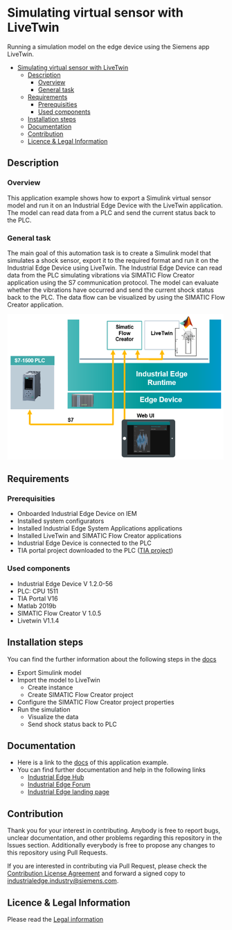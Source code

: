 # Simulating virtual sensor with LiveTwin

Running a simulation model on the edge device using the Siemens app LiveTwin. 

- [Simulating virtual sensor with LiveTwin](#simulating-virtual-sensor-with-livetwin)
  - [Description](#description)
    - [Overview](#overview)
    - [General task](#general-task)
  - [Requirements](#requirements)
    - [Prerequisities](#prerequisities)
    - [Used components](#used-components)
  - [Installation steps](#installation-steps)
  - [Documentation](#documentation)
  - [Contribution](#contribution)
  - [Licence & Legal Information](#licence--legal-information)

## Description


###  Overview
This application example shows how to export a Simulink virtual sensor model and run it on an Industrial Edge Device with the LiveTwin application. The model can read data from a PLC and send the current status back to the PLC. 

### General task
The main goal of this automation task is to create a Simulink model that simulates a shock sensor, export it to the required format and run it on the Industrial Edge Device using LiveTwin. The Industrial Edge Device can read data from the PLC simulating vibrations via  SIMATIC Flow Creator application using the S7 communication protocol. The model can evaluate whether the vibrations have occurred and send the current shock status back to the PLC. The data flow can be visualized by using the SIMATIC Flow Creator application.


<img src="docs/graphics/livetwin_task.PNG" width="500"/>

## Requirements

###  Prerequisities

- Onboarded Industrial Edge Device on IEM
- Installed system configurators
- Installed Industrial Edge System Applications applications
- Installed LiveTwin and SIMATIC Flow Creator applications
- Industrial Edge Device is connected to the PLC 
- TIA portal project downloaded to the PLC ([TIA project](src/Shock_detection1500.zip))


### Used components

- Industrial Edge Device V 1.2.0-56
- PLC: CPU 1511
- TIA Portal V16 
- Matlab 2019b
- SIMATIC Flow Creator V 1.0.5
- Livetwin V1.1.4



## Installation steps
You can find the further information about the following steps in the [docs](docs/Installation.md)
- Export Simulink model 
- Import the model to LiveTwin  
  - Create instance
  - Create SIMATIC Flow Creator project
- Configure the SIMATIC Flow Creator project properties
- Run the simulation 
  - Visualize the data 
  - Send shock status back to PLC

## Documentation
- Here is a link to the [docs](docs/) of this application example.
- You can find further documentation and help in the following links
  - [Industrial Edge Hub](https://iehub.eu1.edge.siemens.cloud/#/documentation)
  - [Industrial Edge Forum](https://www.siemens.com/industrial-edge-forum)
  - [Industrial Edge landing page](https://new.siemens.com/global/en/products/automation/topic-areas/industrial-edge/simatic-edge.html)
  
## Contribution

Thank you for your interest in contributing. Anybody is free to report bugs, unclear documentation, and other problems regarding this repository in the Issues section.
Additionally everybody is free to propose any changes to this repository using Pull Requests.

If you are interested in contributing via Pull Request, please check the [Contribution License Agreement](Siemens_CLA_1.1.pdf) and forward a signed copy to [industrialedge.industry@siemens.com](mailto:industrialedge.industry@siemens.com?subject=CLA%20Agreement%20Industrial-Edge).

## Licence & Legal Information
Please read the [Legal information](LICENSE.md)
